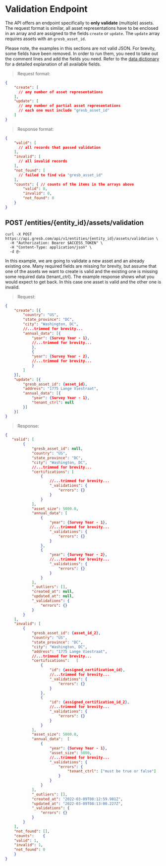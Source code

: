 # Validation Endpoint
The API offers an endpoint specifically to **only validate** (multiple) assets.
The request format is similar, all asset representations have to be enclosed in an
array and are assigned to the fields `create` or `update`.
The `update` array requires assets with an `gresb_asset_id`.
<aside class="notice">
  Please note, the examples in this sections are not valid JSON. For brevity,
  some fields have been removed. In order to run them, you need to take out the
  comment lines and add the fields you need. Refer to the <a
  href="#data-dictionary">data dictionary</a> for a detailed explanation of all
  available fields.
</aside>

> Request format:

```json
{
    "create": [
      // any number of asset representations
    ],
    "update": [
      // any number of partial asset representations
      // each one must include "gresb_asset_id"
    ]
}
```
> Response format:

```json
{
    "valid": [
      // all records that passed validation
    ],
    "invalid": [
      // all invalid records
    ],
    "not_found": [
      // failed to find via "gresb_asset_id"
    ],
    "counts": { // counts of the items in the arrays above
        "valid": 0,
        "invalid": 0,
        "not_found": 0
    }
}
```

## POST /entities/{entity_id}/assets/validation

```shell
curl -X POST https://api.gresb.com/api/v1/entities/{entity_id}/assets/validation \
  -H "Authorization: Bearer $ACCESS_TOKEN" \
  -H "Content-Type: application/json" \
  -d @-
```

In this example, we are going to validate a new asset and an already existing one.
Many required fields are missing for brevity, but assume that one of the assets we want to create is valid and the existing one is missing some required data (tenant_ctrl).
The example response shows what you would expect to get back. In this case one asset is valid and the other one is invalid.

> Request:

```json
{
    "create": [{
        "country": "US",
        "state_province": "DC",
        "city": "Washington, DC",
        //...trimmed for brevity...
        "annual_data": [{
            "year": {Survey Year - 1},
            //...trimmed for brevity...
            },
            {
            "year": {Survey Year - 2},
            //...trimmed for brevity...
            }
        ]
    }],
    "update": [{
        "gresb_asset_id": {asset_id},
        "address": "1775 Lange Viestraat",
        "annual_data": [{
            "year": {Survey Year - 1},
            "tenant_ctrl": null
        }]
    }]
}
```

> Response:

```json
{
   "valid": [   
        {
            "gresb_asset_id": null,
            "country": "US",
            "state_province": "DC",
            "city": "Washington, DC",
            //...trimmed for brevity...
            "certifications": [
                {
                    //...trimmed for brevity...
                    "_validations": {
                        "errors": {}
                    }
                }
            ],
            "asset_size": 5000.0,
            "annual_data": [
                {
                    "year": {Survey Year - 1},
                    //...trimmed for brevity...
                    "_validations": {
                        "errors": {}
                    }
                },
                {
                    "year": {Survey Year - 2},
                    //...trimmed for brevity...
                    "_validations": {
                        "errors": {}
                    }
                }
            ],
            "_outliers": [],
            "created_at": null,
            "updated_at": null,
            "_validations": {
                "errors": {}
            }
        }
    ],
    "invalid": [
        {
            "gresb_asset_id": {asset_id_2},
            "country": "US",
            "state_province": "DC",
            "city": "Washington, DC",
            "address": "1775 Lange Viestraat",
            //...trimmed for brevity...
            "certifications":   [
                {
                    "id": {assigned_certification_id},
                    //...trimmed for brevity...
                    "_validations": {
                        "errors": {}
                    }
                },
                {
                    "id": {assigned_certification_id_2},
                    //...trimmed for brevity...
                    "_validations": {
                        "errors": {}
                    }
                }
            ],
            "asset_size": 5000.0,
            "annual_data":  [
                {
                    "year": {Survey Year - 1},
                    "asset_size": 5000,
                    //...trimmed for brevity...
                    "_validations": {
                        "errors": {
                            "tenant_ctrl": ["must be true or false"]
                        }
                    }
                }
            ],
            "_outliers": [],
            "created_at": "2022-03-09T08:12:59.981Z",
            "updated_at": "2022-03-09T08:13:00.227Z",
            "_validations": {
                "errors": {}
            }
        }
    ],
    "not_found": [],
    "counts":    {
    "valid": 1,
    "invalid": 1,
    "not_found": 0
    }
}
```